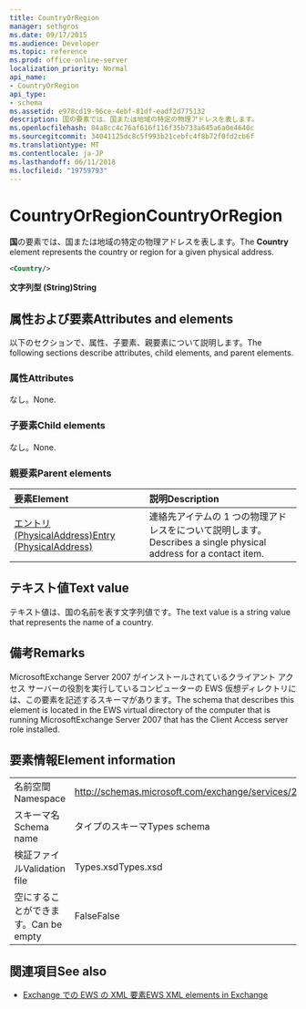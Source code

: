 ```yaml
---
title: CountryOrRegion
manager: sethgros
ms.date: 09/17/2015
ms.audience: Developer
ms.topic: reference
ms.prod: office-online-server
localization_priority: Normal
api_name:
- CountryOrRegion
api_type:
- schema
ms.assetid: e978cd19-96ce-4ebf-81df-eadf2d775132
description: 国の要素では、国または地域の特定の物理アドレスを表します。
ms.openlocfilehash: 84a8cc4c76af616f116f35b733a645a6a0e4640c
ms.sourcegitcommit: 34041125dc8c5f993b21cebfc4f8b72f0fd2cb6f
ms.translationtype: MT
ms.contentlocale: ja-JP
ms.lasthandoff: 06/11/2018
ms.locfileid: "19759793"
---
```

# <a name="countryorregion"></a><span data-ttu-id="227a6-103">CountryOrRegion</span><span class="sxs-lookup"><span data-stu-id="227a6-103">CountryOrRegion</span></span>

<span data-ttu-id="227a6-104">**国**の要素では、国または地域の特定の物理アドレスを表します。</span><span class="sxs-lookup"><span data-stu-id="227a6-104">The **Country** element represents the country or region for a given physical address.</span></span> 
  
```xml
<Country/>
```

 <span data-ttu-id="227a6-105">**文字列型 (String)**</span><span class="sxs-lookup"><span data-stu-id="227a6-105">**String**</span></span>
## <a name="attributes-and-elements"></a><span data-ttu-id="227a6-106">属性および要素</span><span class="sxs-lookup"><span data-stu-id="227a6-106">Attributes and elements</span></span>

<span data-ttu-id="227a6-107">以下のセクションで、属性、子要素、親要素について説明します。</span><span class="sxs-lookup"><span data-stu-id="227a6-107">The following sections describe attributes, child elements, and parent elements.</span></span>
  
### <a name="attributes"></a><span data-ttu-id="227a6-108">属性</span><span class="sxs-lookup"><span data-stu-id="227a6-108">Attributes</span></span>

<span data-ttu-id="227a6-109">なし。</span><span class="sxs-lookup"><span data-stu-id="227a6-109">None.</span></span>
  
### <a name="child-elements"></a><span data-ttu-id="227a6-110">子要素</span><span class="sxs-lookup"><span data-stu-id="227a6-110">Child elements</span></span>

<span data-ttu-id="227a6-111">なし。</span><span class="sxs-lookup"><span data-stu-id="227a6-111">None.</span></span>
  
### <a name="parent-elements"></a><span data-ttu-id="227a6-112">親要素</span><span class="sxs-lookup"><span data-stu-id="227a6-112">Parent elements</span></span>

|<span data-ttu-id="227a6-113">**要素**</span><span class="sxs-lookup"><span data-stu-id="227a6-113">**Element**</span></span>|<span data-ttu-id="227a6-114">**説明**</span><span class="sxs-lookup"><span data-stu-id="227a6-114">**Description**</span></span>|
|:-----|:-----|
|[<span data-ttu-id="227a6-115">エントリ (PhysicalAddress)</span><span class="sxs-lookup"><span data-stu-id="227a6-115">Entry (PhysicalAddress)</span></span>](entry-physicaladdress.md) <br/> |<span data-ttu-id="227a6-116">連絡先アイテムの 1 つの物理アドレスをについて説明します。</span><span class="sxs-lookup"><span data-stu-id="227a6-116">Describes a single physical address for a contact item.</span></span>  <br/> |
   
## <a name="text-value"></a><span data-ttu-id="227a6-117">テキスト値</span><span class="sxs-lookup"><span data-stu-id="227a6-117">Text value</span></span>

<span data-ttu-id="227a6-118">テキスト値は、国の名前を表す文字列値です。</span><span class="sxs-lookup"><span data-stu-id="227a6-118">The text value is a string value that represents the name of a country.</span></span>
  
## <a name="remarks"></a><span data-ttu-id="227a6-119">備考</span><span class="sxs-lookup"><span data-stu-id="227a6-119">Remarks</span></span>

<span data-ttu-id="227a6-120">MicrosoftExchange Server 2007 がインストールされているクライアント アクセス サーバーの役割を実行しているコンピューターの EWS 仮想ディレクトリには、この要素を記述するスキーマがあります。</span><span class="sxs-lookup"><span data-stu-id="227a6-120">The schema that describes this element is located in the EWS virtual directory of the computer that is running MicrosoftExchange Server 2007 that has the Client Access server role installed.</span></span>
  
## <a name="element-information"></a><span data-ttu-id="227a6-121">要素情報</span><span class="sxs-lookup"><span data-stu-id="227a6-121">Element information</span></span>

|||
|:-----|:-----|
|<span data-ttu-id="227a6-122">名前空間</span><span class="sxs-lookup"><span data-stu-id="227a6-122">Namespace</span></span>  <br/> |http://schemas.microsoft.com/exchange/services/2006/types  <br/> |
|<span data-ttu-id="227a6-123">スキーマ名</span><span class="sxs-lookup"><span data-stu-id="227a6-123">Schema name</span></span>  <br/> |<span data-ttu-id="227a6-124">タイプのスキーマ</span><span class="sxs-lookup"><span data-stu-id="227a6-124">Types schema</span></span>  <br/> |
|<span data-ttu-id="227a6-125">検証ファイル</span><span class="sxs-lookup"><span data-stu-id="227a6-125">Validation file</span></span>  <br/> |<span data-ttu-id="227a6-126">Types.xsd</span><span class="sxs-lookup"><span data-stu-id="227a6-126">Types.xsd</span></span>  <br/> |
|<span data-ttu-id="227a6-127">空にすることができます。</span><span class="sxs-lookup"><span data-stu-id="227a6-127">Can be empty</span></span>  <br/> |<span data-ttu-id="227a6-128">False</span><span class="sxs-lookup"><span data-stu-id="227a6-128">False</span></span>  <br/> |
   
## <a name="see-also"></a><span data-ttu-id="227a6-129">関連項目</span><span class="sxs-lookup"><span data-stu-id="227a6-129">See also</span></span>



- [<span data-ttu-id="227a6-130">Exchange での EWS の XML 要素</span><span class="sxs-lookup"><span data-stu-id="227a6-130">EWS XML elements in Exchange</span></span>](ews-xml-elements-in-exchange.md)

